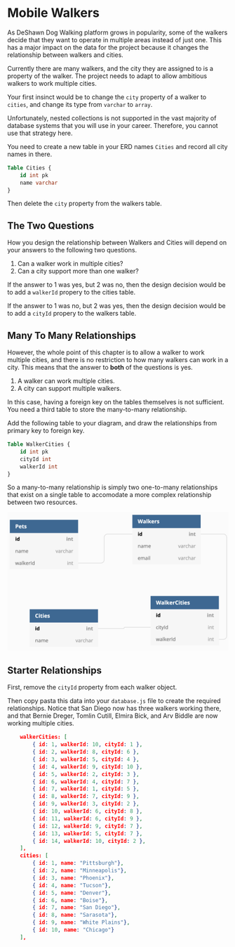 # Mobile Walkers

As DeShawn Dog Walking platform grows in popularity, some of the walkers decide that they want to operate in multiple areas instead of just one. This has a major impact on the data for the project because it changes the relationship between walkers and cities.

Currently there are many walkers, and the city they are assigned to is a property of the walker. The project needs to adapt to allow ambitious walkers to work multiple cities.

Your first insinct would be to change the `city` property of a walker to `cities`, and change its type from `varchar` to `array`.

Unfortunately, nested collections is not supported in the vast majority of database systems that you will use in your career. Therefore, you cannot use that strategy here.

You need to create a new table in your ERD names `Cities` and record all city names in there.

```ddl
Table Cities {
    id int pk
    name varchar
}
```

Then delete the `city` property from the walkers table.

## The Two Questions

How you design the relationship between Walkers and Cities will depend on your answers to the following two questions.

1. Can a walker work in multiple cities?
1. Can a city support more than one walker?

If the answer to 1 was yes, but 2 was no, then the design decision would be to add a `walkerId` propery to the cities table.

If the answer to 1 was no, but 2 was yes, then the design decision would be to add a `cityId` propery to the walkers table.

## Many To Many Relationships

However, the whole point of this chapter is to allow a walker to work multiple cities, and there is no restriction to how many walkers can work in a city.  This means that the answer to **both** of the questions is yes.

1. A walker can work multiple cities.
1. A city can support multiple walkers.

In this case, having a foreign key on the tables themselves is not sufficient. You need a third table to store the many-to-many relationship.

Add the following table to your diagram, and draw the relationships from primary key to foreign key.

```ddl
Table WalkerCities {
    id int pk
    cityId int
    walkerId int
}
```

So a many-to-many relationship is simply two one-to-many relationships that exist on a single table to accomodate a more complex relationship between two resources.

![many to many design image](./images/walker-cities.png)

## Starter Relationships

First, remove the `cityId` property from each walker object.

Then copy pasta this data into your `database.js` file to create the required relationships. Notice that San Diego now has three walkers working there, and that Bernie Dreger, Tomlin Cutill, Elmira Bick, and Arv Biddle are now working multiple cities.

```json
    walkerCities: [
        { id: 1, walkerId: 10, cityId: 1 },
        { id: 2, walkerId: 8, cityId: 6 },
        { id: 3, walkerId: 5, cityId: 4 },
        { id: 4, walkerId: 9, cityId: 10 },
        { id: 5, walkerId: 2, cityId: 3 },
        { id: 6, walkerId: 4, cityId: 7 },
        { id: 7, walkerId: 1, cityId: 5 },
        { id: 8, walkerId: 7, cityId: 9 },
        { id: 9, walkerId: 3, cityId: 2 },
        { id: 10, walkerId: 6, cityId: 8 },
        { id: 11, walkerId: 6, cityId: 9 },
        { id: 12, walkerId: 9, cityId: 7 },
        { id: 13, walkerId: 5, cityId: 7 },
        { id: 14, walkerId: 10, cityId: 2 },
    ],
    cities: [
        { id: 1, name: "Pittsburgh"},
        { id: 2, name: "Minneapolis"},
        { id: 3, name: "Phoenix"},
        { id: 4, name: "Tucson"},
        { id: 5, name: "Denver"},
        { id: 6, name: "Boise"},
        { id: 7, name: "San Diego"},
        { id: 8, name: "Sarasota"},
        { id: 9, name: "White Plains"},
        { id: 10, name: "Chicago"}
    ],
```